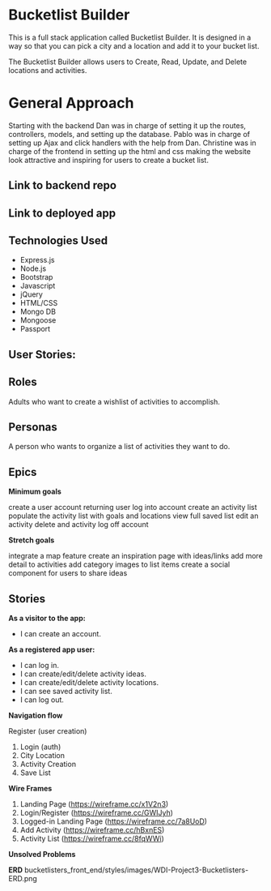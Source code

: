 
# Bucketlist Builder

This is a full stack application called Bucketlist Builder. It is designed in a way so that you can pick a city and a location and add it to your bucket list.

The Bucketlist Builder allows users to Create, Read, Update, and Delete locations and activities.

# General Approach

Starting with the backend Dan was in charge of setting it up the routes, controllers, models, and setting up the database. Pablo was in charge of setting up Ajax and click handlers with the help from Dan. Christine was in charge of the frontend in setting up the html and css making the website look attractive and inspiring for users to create a bucket list.

## Link to backend repo

## Link to deployed app

## Technologies Used

- Express.js
- Node.js
- Bootstrap
- Javascript
- jQuery
- HTML/CSS
- Mongo DB
- Mongoose
- Passport

## User Stories:

## Roles

Adults who want to create a wishlist of activities to accomplish.

## Personas

A person who wants to organize a list of activities they want to do.

## Epics

**Minimum goals**

create a user account
returning user log into account
create an activity list
populate the activity list with goals and locations
view full saved list
edit an activity
delete and activity
log off account

**Stretch goals**

integrate a map feature
create an inspiration page with ideas/links
add more detail to activities
add category images to list items
create a social component for users to share ideas

## Stories

**As a visitor to the app:**
* I can create an account.

**As a registered app user:**
* I can log in.
* I can create/edit/delete activity ideas.
* I can create/edit/delete activity locations.
* I can see saved activity list.
* I can log out.

**Navigation flow**

Register (user creation)
1. Login (auth)
2. City Location
3. Activity Creation
4. Save List

**Wire Frames**

1. Landing Page (https://wireframe.cc/x1V2n3)
2. Login/Register (https://wireframe.cc/GWIJyh)
3. Logged-in Landing Page (https://wireframe.cc/7a8UoD)
4. Add Activity (https://wireframe.cc/hBxnES)
5. Activity List (https://wireframe.cc/8fqWWi)

**Unsolved Problems**

**ERD**
bucketlisters_front_end/styles/images/WDI-Project3-Bucketlisters-ERD.png
